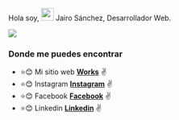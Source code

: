 Hola soy, <img src="https://media.giphy.com/media/du3J3cXyzhj75IOgvA/giphy.gif" width="25px"> Jairo Sánchez, Desarrollador Web. 


<img  src="https://raw.githubusercontent.com/hebertdev1/hebertdev1/master/javascript.gif" />

### Donde me puedes encontrar

* :star::blush: Mi sitio web **[Works](https://jairosanchez.es/)** :v:
* :star::blush: Instagram **[Instagram](https://www.instagram.com/designyou_official/?hl=es)** :v:
* :star::blush: Facebook **[Facebook](https://www.facebook.com/jairosanh)** :v:
* :star::blush: Linkedin  **[Linkedin](https://www.linkedin.com/in/jairo-s%C3%A1nchez-64416a12b/)** :v:
